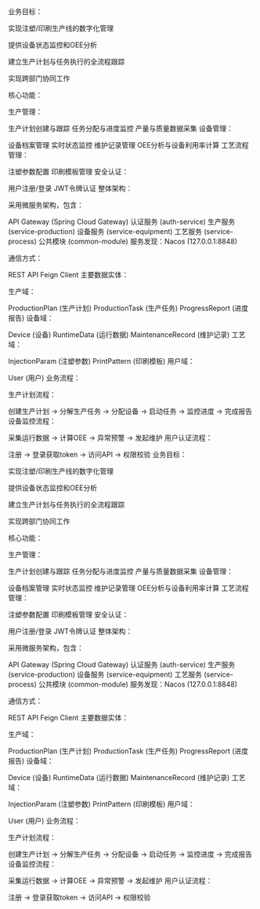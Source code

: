 业务目标：

实现注塑/印刷生产线的数字化管理

提供设备状态监控和OEE分析

建立生产计划与任务执行的全流程跟踪

实现跨部门协同工作

核心功能：

生产管理：

生产计划创建与跟踪
任务分配与进度监控
产量与质量数据采集
设备管理：

设备档案管理
实时状态监控
维护记录管理
OEE分析与设备利用率计算
工艺流程管理：

注塑参数配置
印刷模板管理
安全认证：

用户注册/登录
JWT令牌认证
整体架构：

采用微服务架构，包含：

API Gateway (Spring Cloud Gateway)
认证服务 (auth-service)
生产服务 (service-production)
设备服务 (service-equipment)
工艺服务 (service-process)
公共模块 (common-module)
服务发现：Nacos (127.0.0.1:8848)

通信方式：

REST API
Feign Client
主要数据实体：

生产域：

ProductionPlan (生产计划)
ProductionTask (生产任务)
ProgressReport (进度报告)
设备域：

Device (设备)
RuntimeData (运行数据)
MaintenanceRecord (维护记录)
工艺域：

InjectionParam (注塑参数)
PrintPattern (印刷模板)
用户域：

User (用户)
业务流程：

生产计划流程：

创建生产计划 → 分解生产任务 → 分配设备 → 启动任务 → 监控进度 → 完成报告
设备监控流程：

采集运行数据 → 计算OEE → 异常预警 → 发起维护
用户认证流程：

注册 → 登录获取token → 访问API → 权限校验
业务目标：

实现注塑/印刷生产线的数字化管理

提供设备状态监控和OEE分析

建立生产计划与任务执行的全流程跟踪

实现跨部门协同工作

核心功能：

生产管理：

生产计划创建与跟踪
任务分配与进度监控
产量与质量数据采集
设备管理：

设备档案管理
实时状态监控
维护记录管理
OEE分析与设备利用率计算
工艺流程管理：

注塑参数配置
印刷模板管理
安全认证：

用户注册/登录
JWT令牌认证
整体架构：

采用微服务架构，包含：

API Gateway (Spring Cloud Gateway)
认证服务 (auth-service)
生产服务 (service-production)
设备服务 (service-equipment)
工艺服务 (service-process)
公共模块 (common-module)
服务发现：Nacos (127.0.0.1:8848)

通信方式：

REST API
Feign Client
主要数据实体：

生产域：

ProductionPlan (生产计划)
ProductionTask (生产任务)
ProgressReport (进度报告)
设备域：

Device (设备)
RuntimeData (运行数据)
MaintenanceRecord (维护记录)
工艺域：

InjectionParam (注塑参数)
PrintPattern (印刷模板)
用户域：

User (用户)
业务流程：

生产计划流程：

创建生产计划 → 分解生产任务 → 分配设备 → 启动任务 → 监控进度 → 完成报告
设备监控流程：

采集运行数据 → 计算OEE → 异常预警 → 发起维护
用户认证流程：

注册 → 登录获取token → 访问API → 权限校验